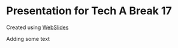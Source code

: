 # Presentation for Tech A Break 17

Created using [WebSlides](https://github.com/jlantunez/webslides/)

Adding some text
